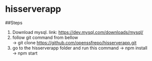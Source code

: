 # hisserverapp
##Steps  
1. Download mysql. link: https://dev.mysql.com/downloads/mysql/  
2. follow git command from bellow  
    -> git clone https://github.com/openssfrepo/hisserverapp.git  
3. go to the hisserverapp folder and run this command
    -> npm install  
    -> npm start  

